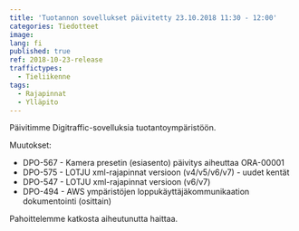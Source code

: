 ```yaml
---
title: 'Tuotannon sovellukset päivitetty 23.10.2018 11:30 - 12:00'
categories: Tiedotteet
image:
lang: fi
published: true
ref: 2018-10-23-release
traffictypes:
  - Tieliikenne
tags:
  - Rajapinnat
  - Ylläpito
---
```


Päivitimme Digitraffic-sovelluksia tuotantoympäristöön.

Muutokset:

- DPO-567 - Kamera presetin (esiasento) päivitys aiheuttaa ORA-00001
- DPO-575 - LOTJU xml-rajapinnat versioon (v4/v5/v6/v7) - uudet kentät
- DPO-547 - LOTJU xml-rajapinnat versioon (v6/v7)
- DPO-494 - AWS ympäristöjen loppukäyttäjäkommunikaation dokumentointi
  (osittain)

Pahoittelemme katkosta aiheutunutta haittaa.
